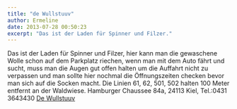 ```yaml
---
title: "de Wullstuuv"
author: Ermeline
date: 2013-07-28 00:50:23
excerpt: "Das ist der Laden für Spinner und Filzer."
---
```


Das ist der Laden für Spinner und Filzer, hier kann man die gewaschene Wolle schon auf dem Parkplatz riechen, wenn man mit dem Auto fährt und sucht, muss man die Augen gut offen halten um die Auffahrt nicht zu verpassen und man sollte hier nochmal die Öffnungszeiten checken bevor man sich auf die Socken macht. Die Linien 61, 62, 501, 502 halten 100 Meter entfernt an der Waldwiese. 
Hamburger Chaussee 84a, 24113 Kiel, Tel.:0431 3643430
[De Wullstuuv](http://www.dewullstuuv.de/shop/)
